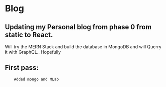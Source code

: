 # Blog

## Updating my Personal blog from phase 0 from static to React. 
Will try the MERN Stack and build the database in MongoDB and will Querry it with GraphQL.. Hopefully

## First pass: 
        Added mongo and MLab
          

